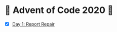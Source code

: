 # :christmas_tree: Advent of Code 2020 :christmas_tree:

- [x] [Day 1: Report Repair](day-1/src/main.rs)
